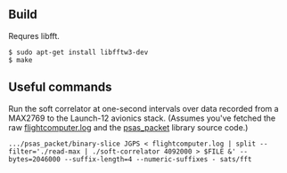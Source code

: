 ## Build

Requres libfft.

    $ sudo apt-get install libfftw3-dev
    $ make

## Useful commands

Run the soft correlator at one-second intervals over data recorded from
a MAX2769 to the Launch-12 avionics stack. (Assumes you've fetched the
raw
[flightcomputer.log](http://annex.psas.pdx.edu/Launch-12/flightcomputer.log)
and the [psas\_packet](https://github.com/psas/psas_packet) library
source code.)

    .../psas_packet/binary-slice JGPS < flightcomputer.log | split --filter='./read-max | ./soft-correlator 4092000 > $FILE &' --bytes=2046000 --suffix-length=4 --numeric-suffixes - sats/fft
